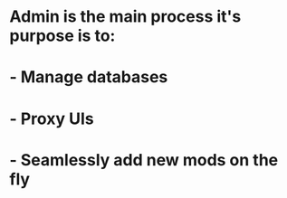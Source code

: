 # Admin is the main process it's purpose is to:
# - Manage databases
# - Proxy UIs
# - Seamlessly add new mods on the fly

